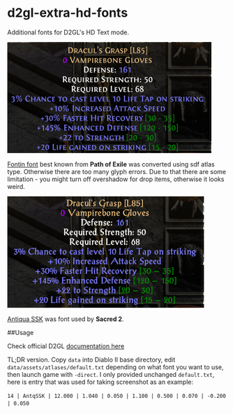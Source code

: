 # d2gl-extra-hd-fonts
Additional fonts for D2GL's HD Text mode.

![Fontin font screenshot](/screenshots/fontin.png)

[Fontin font](https://www.fontsquirrel.com/fonts/fontin) best known from **Path of Exile** was converted using sdf atlas type. Otherwise there are too many glyph errors. Due to that there are some limitation - you might turn off overshadow for drop items, otherwise it looks weird.

![Antiqua SSK](/screenshots/antiquassk.png)

[Antiqua SSK](https://eng.m.fontke.com/font/10000725/) was font used by **Sacred 2**.

##Usage

Check official D2GL [documentation here](https://github.com/bayaraa/d2gl/wiki/HD-Text)

TL;DR version. Copy `data` into Diablo II base directory, edit `data/assets/atlases/default.txt` depending on what font you want to use, then launch game with `-direct`.
I only provided unchanged `default.txt`, here is entry that was used for taking screenshot as an example:

`14 | AntqSSK | 12.000 | 1.040 | 0.050 | 1.100 | 0.500 | 0.070 | -0.200 | 0.050`